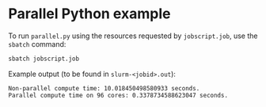 # Parallel Python example

To run `parallel.py` using the resources requested by `jobscript.job`, use the `sbatch` command:

``` bash
sbatch jobscript.job
```

Example output (to be found in `slurm-<jobid>.out`):

```
Non-parallel compute time: 10.018450498580933 seconds.
Parallel compute time on 96 cores: 0.3378734588623047 seconds.
```
